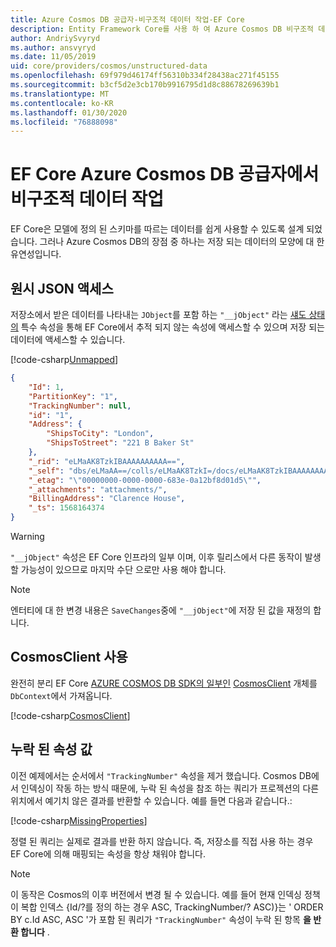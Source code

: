 ```yaml
---
title: Azure Cosmos DB 공급자-비구조적 데이터 작업-EF Core
description: Entity Framework Core를 사용 하 여 Azure Cosmos DB 비구조적 데이터로 작업 하는 방법
author: AndriySvyryd
ms.author: ansvyryd
ms.date: 11/05/2019
uid: core/providers/cosmos/unstructured-data
ms.openlocfilehash: 69f979d46174ff56310b334f28438ac271f45155
ms.sourcegitcommit: b3cf5d2e3cb170b9916795d1d8c88678269639b1
ms.translationtype: MT
ms.contentlocale: ko-KR
ms.lasthandoff: 01/30/2020
ms.locfileid: "76888098"
---
```

# <a name="working-with-unstructured-data-in-ef-core-azure-cosmos-db-provider"></a>EF Core Azure Cosmos DB 공급자에서 비구조적 데이터 작업

EF Core은 모델에 정의 된 스키마를 따르는 데이터를 쉽게 사용할 수 있도록 설계 되었습니다. 그러나 Azure Cosmos DB의 장점 중 하나는 저장 되는 데이터의 모양에 대 한 유연성입니다.

## <a name="accessing-the-raw-json"></a>원시 JSON 액세스

저장소에서 받은 데이터를 나타내는 `JObject`를 포함 하는 `"__jObject"` 라는 [섀도 상태의](../../modeling/shadow-properties.md) 특수 속성을 통해 EF Core에서 추적 되지 않는 속성에 액세스할 수 있으며 저장 되는 데이터에 액세스할 수 있습니다.

[!code-csharp[Unmapped](../../../../samples/core/Cosmos/UnstructuredData/Sample.cs?highlight=23,24&name=Unmapped)]

``` json
{
    "Id": 1,
    "PartitionKey": "1",
    "TrackingNumber": null,
    "id": "1",
    "Address": {
        "ShipsToCity": "London",
        "ShipsToStreet": "221 B Baker St"
    },
    "_rid": "eLMaAK8TzkIBAAAAAAAAAA==",
    "_self": "dbs/eLMaAA==/colls/eLMaAK8TzkI=/docs/eLMaAK8TzkIBAAAAAAAAAA==/",
    "_etag": "\"00000000-0000-0000-683e-0a12bf8d01d5\"",
    "_attachments": "attachments/",
    "BillingAddress": "Clarence House",
    "_ts": 1568164374
}
```

> [!WARNING]
> `"__jObject"` 속성은 EF Core 인프라의 일부 이며, 이후 릴리스에서 다른 동작이 발생할 가능성이 있으므로 마지막 수단 으로만 사용 해야 합니다.

> [!NOTE]
> 엔터티에 대 한 변경 내용은 `SaveChanges`중에 `"__jObject"`에 저장 된 값을 재정의 합니다.

## <a name="using-cosmosclient"></a>CosmosClient 사용

완전히 분리 EF Core [AZURE COSMOS DB SDK의 일부인](/azure/cosmos-db/sql-api-get-started) [CosmosClient](/dotnet/api/Microsoft.Azure.Cosmos.CosmosClient) 개체를 `DbContext`에서 가져옵니다.

[!code-csharp[CosmosClient](../../../../samples/core/Cosmos/UnstructuredData/Sample.cs?highlight=3&name=CosmosClient)]

## <a name="missing-property-values"></a>누락 된 속성 값

이전 예제에서는 순서에서 `"TrackingNumber"` 속성을 제거 했습니다. Cosmos DB에서 인덱싱이 작동 하는 방식 때문에, 누락 된 속성을 참조 하는 쿼리가 프로젝션의 다른 위치에서 예기치 않은 결과를 반환할 수 있습니다. 예를 들면 다음과 같습니다.:

[!code-csharp[MissingProperties](../../../../samples/core/Cosmos/UnstructuredData/Sample.cs?name=MissingProperties)]

정렬 된 쿼리는 실제로 결과를 반환 하지 않습니다. 즉, 저장소를 직접 사용 하는 경우 EF Core에 의해 매핑되는 속성을 항상 채워야 합니다.

> [!NOTE]
> 이 동작은 Cosmos의 이후 버전에서 변경 될 수 있습니다. 예를 들어 현재 인덱싱 정책이 복합 인덱스 {Id/?를 정의 하는 경우 ASC, TrackingNumber/? ASC)}는 ' ORDER BY c.Id ASC, ASC '가 포함 된 쿼리가 `"TrackingNumber"` 속성이 누락 된 항목 __을 반환 합니다__ .

